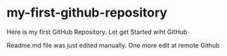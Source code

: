 # my-first-github-repository
Here is my first GitHub Repository. Let get Started wiht GitHub

Readme.md file was just edited manually. One more edit at remote Github
